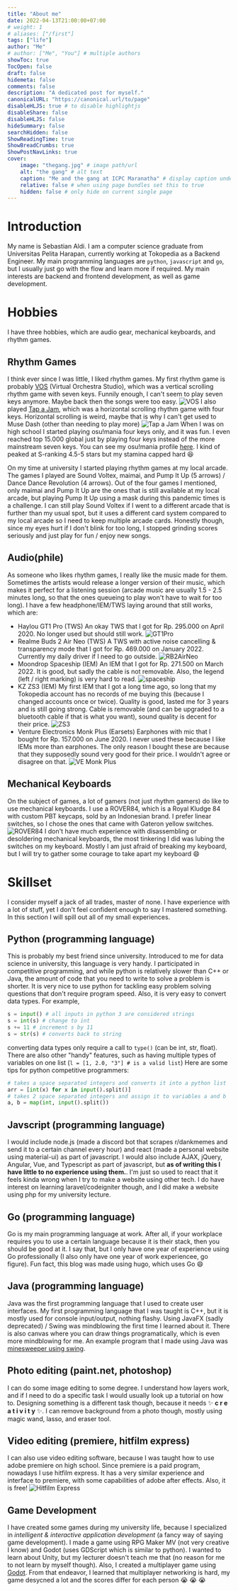 ```yaml
---
title: "About me"
date: 2022-04-13T21:00:00+07:00
# weight: 1
# aliases: ["/first"]
tags: ["life"]
author: "Me"
# author: ["Me", "You"] # multiple authors
showToc: true
TocOpen: false
draft: false
hidemeta: false
comments: false
description: "A dedicated post for myself."
canonicalURL: "https://canonical.url/to/page"
disableHLJS: true # to disable highlightjs
disableShare: false
disableHLJS: false
hideSummary: false
searchHidden: false
ShowReadingTime: true
ShowBreadCrumbs: true
ShowPostNavLinks: true
cover:
    image: "thegang.jpg" # image path/url
    alt: "the gang" # alt text
    caption: "Me and the gang at ICPC Maranatha" # display caption under cover
    relative: false # when using page bundles set this to true
    hidden: false # only hide on current single page
---
```

# Introduction
My name is Sebastian Aldi. I am a computer science graduate from Universitas Pelita Harapan, currently working at Tokopedia as a Backend Engineer. My main programming languages are `python`, `javascript` and `go`, but I usually just go with the flow and learn more if required. My main interests are backend and frontend development, as well as game development.

# Hobbies
I have three hobbies, which are audio gear, mechanical keyboards, and rhythm games.
## Rhythm Games
I think ever since I was little, I liked rhythm games. My first rhythm game is probably [VOS](http://downloadgamejadul.blogspot.com/2017/05/download-game-jadul-vos-virtual.html) (Virtual Orchestra Studio), which was a vertical scrolling rhythm game with seven keys. Funnily enough, I can't seem to play seven keys anymore. Maybe back then the songs were too easy.
![VOS](https://i.ytimg.com/vi/Jznnf01zR7Q/hqdefault.jpg#center)
I also played [Tap a Jam](https://tap-a-jam.software.informer.com/download/), which was a horizontal scrolling rhythm game with four keys. Horizontal scrolling is weird, maybe that is why I can't get used to Muse Dash (other than needing to play more)
![Tap a Jam](https://i.ytimg.com/vi/r8PnCHin0nU/hqdefault.jpg#center)
When I was on high school I started playing osu!mania four keys only, and it was fun. I even reached top 15.000 global just by playing four keys instead of the more mainstream seven keys. You can see my osu!mania profile [here](https://osu.ppy.sh/users/6214981/mania). I kind of peaked at S-ranking 4.5-5 stars but my stamina capped hard :laughing:

On my time at university I started playing rhythm games at my local arcade. The games I played are Sound Voltex, maimai, and Pump It Up (5 arrows) / Dance Dance Revolution (4 arrows). Out of the four games I mentioned, only maimai and Pump It Up are the ones that is still available at my local arcade, but playing Pump It Up using a mask during this pandemic times is a challenge. I can still play Sound Voltex if I went to a different arcade that is further than my usual spot, but it uses a different card system compared to my local arcade so I need to keep multiple arcade cards. Honestly though, since my eyes hurt if I don't blink for too long, I stopped grinding scores seriously and just play for fun / enjoy new songs.

## Audio(phile)
As someone who likes rhythm games, I really like the music made for them. Sometimes the artists would release a longer version of their music, which makes it perfect for a listening session (arcade music are usually 1.5 - 2.5 minutes long, so that the ones queueing to play won't have to wait for too long). I have a few headphone/IEM/TWS laying around that still works, which are:
- Haylou GT1 Pro (TWS)
An okay TWS that I got for Rp. 295.000 on April 2020. No longer used but should still work.
![GT1Pro](https://haylou.info/images/gt1pro-s1-01.png#center)
- Realme Buds 2 Air Neo (TWS)
A TWS with active noise cancelling & transparency mode that I got for Rp. 469.000 on January 2022. Currently my daily driver if I need to go outside.
![RB2AirNeo](https://diamu.com.bd/wp-content/uploads/2021/05/Realme-Buds-Air-2-Neo-Black-300x300.jpg#center)
- Moondrop Spaceship (IEM)
An IEM that I got for Rp. 271.500 on March 2022. It is good, but sadly the cable is not removable. Also, the legend (left / right marking) is very hard to read.
![spaceship](https://cf.shopee.co.id/file/cc0b051d9271f9467c1e08af139ef481#center)
- KZ ZS3 (IEM)
My first IEM that I got a long time ago, so long that my Tokopedia account has no records of me buying this (because I changed accounts once or twice). Quality is good, lasted me for 3 years and is still going strong. Cable is removable (and can be upgraded to a bluetooth cable if that is what you want), sound quality is decent for their price.
![ZS3](https://cf.shopee.co.id/file/041a9570477443a45d4e7b289344a938_tn#center)
- Venture Electronics Monk Plus (Earsets)
Earphones with mic that I bought for Rp. 157.000 on June 2020. I never used these because I like IEMs more than earphones. The only reason I bought these are because that they supposedly sound very good for their price. I wouldn't agree or disagree on that.
![VE Monk Plus](https://images.tokopedia.net/img/cache/500-square/product-1/2020/6/5/206595749/206595749_7b8e3a4a-56a6-45e3-917e-3f0e6c8dc152_800_800.jpg#center)

## Mechanical Keyboards
On the subject of games, a lot of gamers (not just rhythm gamers) do like to use mechanical keyboards. I use a ROVER84, which is a Royal Kludge 84 with custom PBT keycaps, sold by an Indonesian brand. I prefer linear switches, so I chose the ones that came with Gateron yellow switches.
![ROVER84](https://images.tokopedia.net/img/cache/500-square/VqbcmM/2022/2/16/9ba02a14-583c-4afe-8dee-efaccc253087.jpg#center)
I don't have much experience with disassembling or desoldering mechanical keyboards, the most tinkering I did was lubing the switches on my keyboard. Mostly I am just afraid of breaking my keyboard, but I will try to gather some courage to take apart my keyboard :smile:

# Skillset
I consider myself a jack of all trades, master of none. I have experience with a lot of stuff, yet I don't feel confident enough to say I mastered something. In this section I will spill out all of my small experiences.

## Python (programming language)
This is probably my best friend since university. Introduced to me for data science in university, this language is very handy. I participated in competitive programming, and while python is relatively slower than C++ or Java, the amount of code that you need to write to solve a problem is shorter. It is very nice to use python for tackling easy problem solving questions that don't require program speed. Also, it is very easy to convert data types. For example,
```python
s = input() # all inputs in python 3 are considered strings
s = int(s) # change to int
s += 11 # increment s by 11
s = str(s) # converts back to string
``` 
converting data types only require a call to `type()` (can be int, str, float). There are also other "handy" features, such as having multiple types of variables on one list (`l = [1, 2.0, "3"] # is a valid list`)
Here are some tips for python competitive programmers:
```python
# takes a space separated integers and converts it into a python list
arr = [int(x) for x in input().split()]
# takes 2 space separated integers and assign it to variables a and b
a, b = map(int, input().split())
```

## Javscript (programming language)
I would include node.js (made a discord bot that scrapes r/dankmemes and send it to a certain channel every hour) and react (made a personal website using material-ui) as part of javascript. I would also include AJAX, jQuery, Angular, Vue, and Typescript as part of javascript, but **as of writing this I have little to no experience using them.**. I'm just so used to react that it feels kinda wrong when I try to make a website using other tech. I do have interest on learning laravel/codeigniter though, and I did make a website using php for my university lecture.

## Go (programming language)
Go is my main programming language at work. After all, if your workplace requires you to use a certain language because it is their stack, then you should be good at it. I say that, but I only have one year of experience using Go professionally (I also only have one year of work experiencee, go figure). Fun fact, this blog was made using hugo, which uses Go :smile:

## Java (programming language)
Java was the first programming language that I used to create user interfaces. My first programming language that I was taught is C++, but it is mostly used for console input/output, nothing flashy. Using JavaFX (sadly deprecated) / Swing was mindblowing the first time I learned about it. There is also canvas where you can draw things programatically, which is even more mindblowing for me. An example program that I made using Java was [minesweeper using swing](https://github.com/sebastianaldi17/JavaSweeper).

## Photo editing (paint.net, photoshop)
I can do some image editing to some degree. I understand how layers work, and if I need to do a specific task I would usually look up a tutorial on how to. Designing something is a different task though, because it needs :sparkles: **c r e a t i v i t y** :sparkles:. I can remove background from a photo though, mostly using magic wand, lasso, and eraser tool.

## Video editing (premiere, hitfilm express)
I can also use video editing software, because I was taught how to use adobe premiere on high school. Since premiere is a paid program, nowadays I use hitfilm express. It has a very similar experience and interface to premiere, with some capabilities of adobe after effects. Also, it is free!
![Hitfilm Express](https://i.ytimg.com/vi/jWxfdYfeH2k/maxresdefault.jpg#center)

## Game Development
I have created some games during my university life, because I specialized in *intelligent & interactive application development* (a fancy way of saying game development). I made a game using RPG Maker MV (not very creative I know) and Godot (uses GDScript which is similar to python). I wanted to learn about Unity, but my lecturer doesn't teach me that (no reason for me to not learn by myself though). Also, I created a multiplayer game using [Godot](https://github.com/sebastianaldi17/SpaceDefender). From that endeavor, I learned that multiplayer networking is hard, my game desycned a lot and the scores differ for each person :sob: :sob: :sob: 